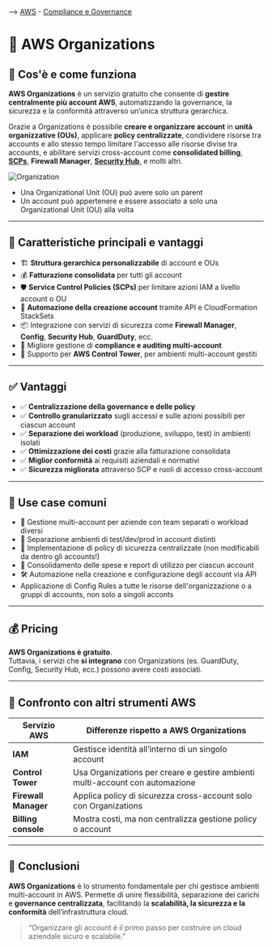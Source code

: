 --> [AWS](app://obsidian.md/AWS.md) - [Compliance e Governance](09-Sicurezza-Compliance-Governance/Sicurezza-Compliance-Governance.md)
# 🏢 AWS Organizations

## 📘 Cos'è e come funziona

**AWS Organizations** è un servizio gratuito che consente di **gestire centralmente più account AWS**, automatizzando la governance, la sicurezza e la conformità attraverso un’unica struttura gerarchica.  

Grazie a Organizations è possibile **creare e organizzare account** in **unità organizzative (OUs)**, applicare **policy centralizzate**, condividere risorse tra accounts e allo stesso tempo limitare l'accesso alle risorse divise tra accounts, e abilitare servizi cross-account come **consolidated billing**, **[SCPs](09-Sicurezza-Compliance-Governance/Sicurezza/AWS-Service-Control-Policies.md)**, **Firewall Manager**, **[Security Hub](09-Sicurezza-Compliance-Governance/Sicurezza/AWS-Security-Hub.md)**, e molti altri.

![Organization](organization.png)

-  Una Organizational Unit (OU) può avere solo un parent
- Un account può appertenere e essere associato a solo una Organizational Unit (OU) alla volta

---

## 🧩 Caratteristiche principali e vantaggi

- 🏗️ **Struttura gerarchica personalizzabile** di account e OUs
- 💰 **Fatturazione consolidata** per tutti gli account
- 🛡️ **Service Control Policies (SCPs)** per limitare azioni IAM a livello account o OU
- 🔄 **Automazione della creazione account** tramite API e CloudFormation StackSets
- 📦 Integrazione con servizi di sicurezza come **Firewall Manager**, **Config**, **Security Hub**, **GuardDuty**, ecc.
- 🧾 Migliore gestione di **compliance e auditing multi-account**
- 📍 Supporto per **AWS Control Tower**, per ambienti multi-account gestiti

---

## ✅ Vantaggi

- ✅ **Centralizzazione della governance e delle policy**
- ✅ **Controllo granularizzato** sugli accessi e sulle azioni possibili per ciascun account
- ✅ **Separazione dei workload** (produzione, sviluppo, test) in ambienti isolati
- ✅ **Ottimizzazione dei costi** grazie alla fatturazione consolidata
- ✅ **Miglior conformità** ai requisiti aziendali e normativi
- ✅ **Sicurezza migliorata** attraverso SCP e ruoli di accesso cross-account

---

## 🚀 Use case comuni

- 🏢 Gestione multi-account per aziende con team separati o workload diversi
- 🧪 Separazione ambienti di test/dev/prod in account distinti
- 🔐 Implementazione di policy di sicurezza centralizzate (non modificabili da dentro gli accounts!)
- 💼 Consolidamento delle spese e report di utilizzo per ciascun account
- 🛠️ Automazione nella creazione e configurazione degli account via API
- Applicazione di Config Rules a tutte le risorse dell'organizzazione o a gruppi di accounts, non solo a singoli acconts

---

## 💰 Pricing

**AWS Organizations è gratuito**.  
Tuttavia, i servizi che **si integrano** con Organizations (es. GuardDuty, Config, Security Hub, ecc.) possono avere costi associati.


---

## 🔄 Confronto con altri strumenti AWS

| Servizio AWS         | Differenze rispetto a AWS Organizations                             |
|----------------------|-----------------------------------------------------------------------|
| **IAM**              | Gestisce identità all’interno di un singolo account                  |
| **Control Tower**    | Usa Organizations per creare e gestire ambienti multi-account con automazione |
| **Firewall Manager** | Applica policy di sicurezza cross-account solo con Organizations     |
| **Billing console**  | Mostra costi, ma non centralizza gestione policy o account           |

---

## 📌 Conclusioni

**AWS Organizations** è lo strumento fondamentale per chi gestisce ambienti multi-account in AWS. Permette di unire flessibilità, separazione dei carichi e **governance centralizzata**, facilitando la **scalabilità, la sicurezza e la conformità** dell’infrastruttura cloud.

> “Organizzare gli account è il primo passo per costruire un cloud aziendale sicuro e scalabile.”

